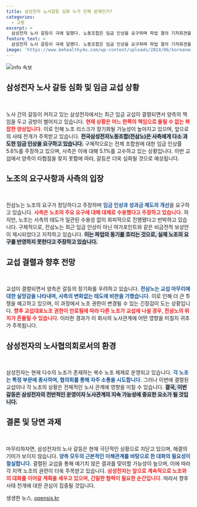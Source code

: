 ```yaml
---
title: 삼성전자 노사갈등 심화 누가 진짜 문제인가?
categories:
  - 고용
excerpt: >
  삼성전자 노사 갈등이 극에 달했다. 노동조합은 임금 인상을 요구하며 파업 결의 기자회견을 개최했지만, 사측은 교섭 결렬을 주장한다. 이재용 회장의 직접 개입이 요구되는 상황에서 앞으로의 노사 관계가 주목된다.
feature_text: >
  삼성전자 노사 갈등이 극에 달했다. 노동조합은 임금 인상을 요구하며 파업 결의 기자회견을 개최했지만, 사측은 교섭 결렬을 주장한다. 이재용 회장의 직접 개입이 요구되는 상황에서 앞으로의 노사 관계가 주목된다.
image: 'https://www.behealthy4u.com/wp-content/uploads/2024/06/koreanews.jpg'
---
```


<p><img src="https://www.behealthy4u.com/wp-content/uploads/2024/06/koreanews.jpg" alt="info 속보" /></p>

<h2 data-ke-size="size26">삼성전자 노사 갈등 심화 및 임금 교섭 상황</h2>

<p data-ke-size="size16">&nbsp;</p>

<p>노사 간의 갈등이 커지고 있는 삼성전자에서는 최근 임금 교섭이 결렬되면서 양측의 책임을 두고 공방이 벌어지고 있습니다. <b><span style="color: #ee2323;">현재 상황은 어느 한쪽의 책임으로 돌릴 수 없는 복잡한 양상입니다.</span></b> 이로 인해 노조 리스크가 장기화될 가능성이 높아지고 있으며, 앞으로의 사태 전개가 주목받고 있습니다. <b><span style="background-color: #21538527;">전국삼성전자노동조합(전삼노)은 사측에게 다소 과도한 임금 인상을 요구하고 있습니다.</span></b> 구체적으로는 전체 조합원에 대한 임금 인상률 5.6%를 주장하고 있으며, 사측은 이에 대해 5.1%를 고수하고 있는 상황입니다. 이번 교섭에서 양측이 타협점을 찾지 못함에 따라, 갈등은 더욱 심화될 것으로 예상됩니다.</p>

<h2 data-ke-size="size26">노조의 요구사항과 사측의 입장</h2>

<p data-ke-size="size16">&nbsp;</p>

<p>전삼노는 노조의 요구가 정당하다고 주장하며 <b><span style="color: #1a5490;">임금 인상과 성과금 제도의 개선</span></b>을 요구하고 있습니다. <b><span style="color: #ee2323;">사측은 노조의 주요 요구에 대해 대체로 수용했다고 주장하고 있습니다.</span></b> 하지만, 노조는 사측의 태도가 일관된 수용성 없이 회피적으로 진행됐다고 반박하고 있습니다. 구체적으로, 전삼노는 최근 임금 인상이 아닌 여가포인트와 같은 비금전적 보상안이 제시되었다고 지적하고 있습니다. <b><span style="background-color: #21538527;">이는 파업의 동기를 흐리는 것으로, 실제 노조의 요구를 반영하지 못한다고 주장하고 있습니다.</span></b></p>

<h2 data-ke-size="size26">교섭 결렬과 향후 전망</h2>

<p data-ke-size="size16">&nbsp;</p>

<p>교섭이 결렬되면서 양측은 갈등의 장기화를 우려하고 있습니다. <b><span style="color: #1a5490;">전삼노는 교섭 마무리에 대한 실망감을 나타내며, 사측의 변화없는 태도에 비판을 가했습니다.</span></b> 이로 인해 더 큰 투쟁을 예고하고 있으며, 이 과정에서 노조 권한이 변경될 수 있는 긴장감이 도는 상황입니다. <b><span style="color: #ee2323;">향후 교섭대표노조 권한이 만료됨에 따라 다른 노조가 교섭에 나설 경우, 전삼노의 위치가 흔들릴 수 있습니다.</span></b> 이러한 경과가 이 회사의 노사관계에 어떤 영향을 미칠지 귀추가 주목됩니다.</p>

<h2 data-ke-size="size26">삼성전자의 노사협의회로서의 환경</h2>

<p data-ke-size="size16">&nbsp;</p>

<p>삼성전자는 현재 다수의 노조가 존재하는 복수 노조 체제로 운영되고 있습니다. <b><span style="color: #1a5490;">각 노조는 특정 부문에 종사하며, 협의회를 통해 자주 소통을 시도합니다.</span></b> 그러나 이번에 결렬된 교섭이나 각 노조의 상황은 전체적인 노사 관계에 영향을 미칠 수 있습니다. <b><span style="background-color: #21538527;">결국, 이번 갈등은 삼성전자의 전반적인 운영이자 노사관계의 지속 가능성에 중요한 요소가 될 것입니다.</span></b></p>

<h2 data-ke-size="size26">결론 및 당면 과제</h2>

<p data-ke-size="size16">&nbsp;</p>

<p>마무리하자면, 삼성전자의 노사 갈등은 현재 극단적인 상황으로 치닫고 있으며, 해결의 기미가 보이지 않습니다. <b><span style="color: #1a5490;">양측 모두의 근본적인 이해관계를 바탕으로 한 대화의 필요성이 절실합니다.</span></b> 결렬된 교섭을 통해 예기치 않은 결과를 맞이할 가능성이 높으며, 이에 따라 각 지역 노조의 권련이 더욱 주목받고 있습니다. <b><span style="color: #ee2323;">삼성전자는 앞으로 계속적으로 노조와의 대화를 이어갈 계획을 세우고 있으며, 긴밀한 협력이 필요한 순간입니다.</span></b> 따라서 향후 사태 전개에 대한 관심이 집중될 것입니다.</p>
생생한 뉴스, <a href="https://opensis.kr" rel="dofollow">opensis.kr</a>


